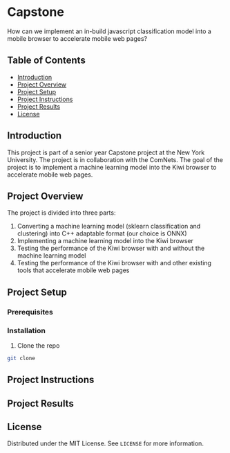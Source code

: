 # Capstone

How can we implement an in-build javascript classification model into a mobile browser to accelerate mobile web pages?

## Table of Contents

- [Introduction](#introduction)
- [Project Overview](#project-overview)
- [Project Setup](#project-setup)
- [Project Instructions](#project-instructions)
- [Project Results](#project-results)
- [License](#license)

## Introduction

This project is part of a senior year Capstone project at the New York University. The project is in collaboration with the ComNets. The goal of the project is to implement a machine learning model into the Kiwi browser to accelerate mobile web pages.

## Project Overview

The project is divided into three parts:

1. Converting a machine learning model (sklearn classification and clustering) into C++ adaptable format (our choice is ONNX)
2. Implementing a machine learning model into the Kiwi browser
3. Testing the performance of the Kiwi browser with and without the machine learning model
4. Testing the performance of the Kiwi browser with and other existing tools that accelerate mobile web pages

## Project Setup

### Prerequisites

### Installation

1. Clone the repo

```sh
git clone
```

## Project Instructions

## Project Results

## License

Distributed under the MIT License. See `LICENSE` for more information.
